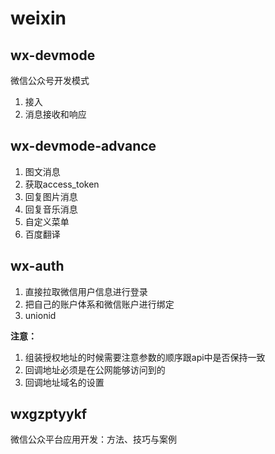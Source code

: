 # weixin

## wx-devmode
微信公众号开发模式
1. 接入
2. 消息接收和响应

## wx-devmode-advance
1. 图文消息
2. 获取access_token
3. 回复图片消息
4. 回复音乐消息
5. 自定义菜单
6. 百度翻译

## wx-auth
1. 直接拉取微信用户信息进行登录
2. 把自己的账户体系和微信账户进行绑定
3. unionid

**注意：**
1. 组装授权地址的时候需要注意参数的顺序跟api中是否保持一致
2. 回调地址必须是在公网能够访问到的
3. 回调地址域名的设置

## wxgzptyykf
微信公众平台应用开发：方法、技巧与案例
